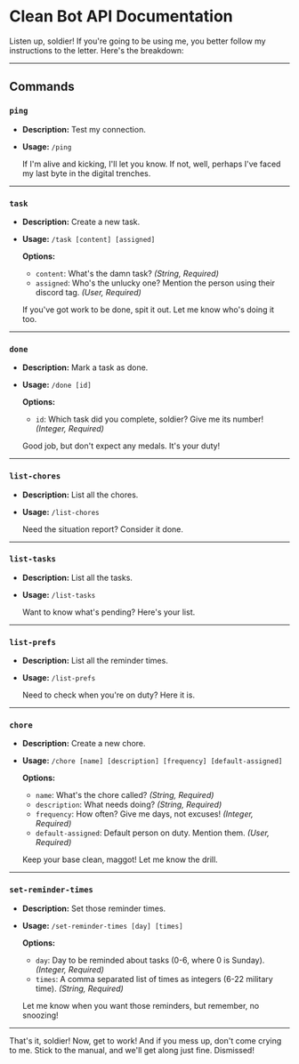 # Clean Bot API Documentation

Listen up, soldier! If you're going to be using me, you better follow my instructions to the letter. Here's the breakdown:

---

## Commands

### `ping`

- **Description:** Test my connection.
- **Usage:** `/ping`

  If I'm alive and kicking, I'll let you know. If not, well, perhaps I've faced my last byte in the digital trenches.

---

### `task`

- **Description:** Create a new task.
- **Usage:** `/task [content] [assigned]`

  **Options:**

  - `content`: What's the damn task? _(String, Required)_
  - `assigned`: Who's the unlucky one? Mention the person using their discord tag. _(User, Required)_

  If you've got work to be done, spit it out. Let me know who's doing it too.

---

### `done`

- **Description:** Mark a task as done.
- **Usage:** `/done [id]`

  **Options:**

  - `id`: Which task did you complete, soldier? Give me its number! _(Integer, Required)_

  Good job, but don't expect any medals. It's your duty!

---

### `list-chores`

- **Description:** List all the chores.
- **Usage:** `/list-chores`

  Need the situation report? Consider it done.

---

### `list-tasks`

- **Description:** List all the tasks.
- **Usage:** `/list-tasks`

  Want to know what's pending? Here's your list.

---

### `list-prefs`

- **Description:** List all the reminder times.
- **Usage:** `/list-prefs`

  Need to check when you're on duty? Here it is.

---

### `chore`

- **Description:** Create a new chore.
- **Usage:** `/chore [name] [description] [frequency] [default-assigned]`

  **Options:**

  - `name`: What's the chore called? _(String, Required)_
  - `description`: What needs doing? _(String, Required)_
  - `frequency`: How often? Give me days, not excuses! _(Integer, Required)_
  - `default-assigned`: Default person on duty. Mention them. _(User, Required)_

  Keep your base clean, maggot! Let me know the drill.

---

### `set-reminder-times`

- **Description:** Set those reminder times.
- **Usage:** `/set-reminder-times [day] [times]`

  **Options:**

  - `day`: Day to be reminded about tasks (0-6, where 0 is Sunday). _(Integer, Required)_
  - `times`: A comma separated list of times as integers (6-22 military time). _(String, Required)_

  Let me know when you want those reminders, but remember, no snoozing!

---

That's it, soldier! Now, get to work! And if you mess up, don't come crying to me. Stick to the manual, and we'll get along just fine. Dismissed!
